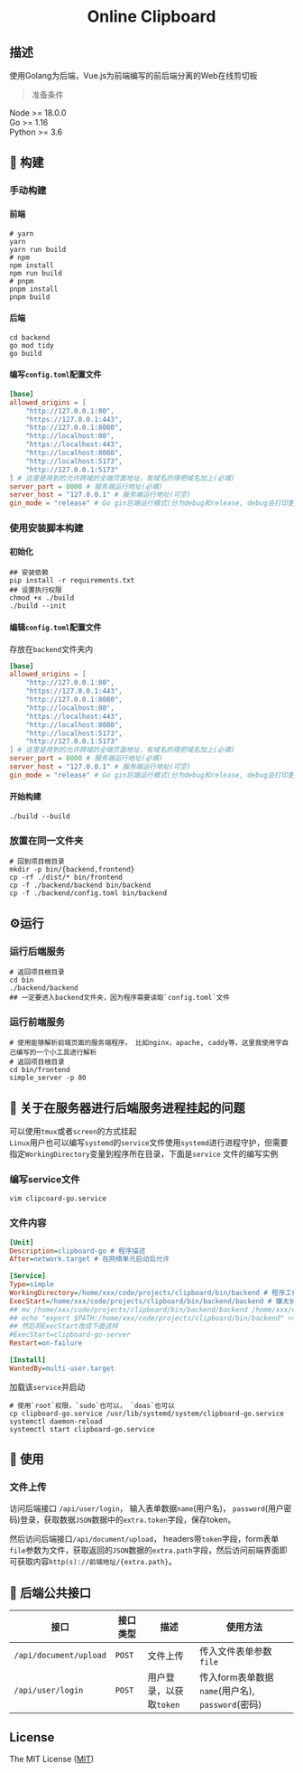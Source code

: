 <h1 align="center">Online Clipboard</h1>

## 描述
使用Golang为后端，Vue.js为前端编写的前后端分离的Web在线剪切板

> 准备条件<br>

Node >= 18.0.0<br>
Go >= 1.16<br>
Python >= 3.6<br>


## 🤖 构建
### 手动构建
#### 前端
```shell
# yarn
yarn
yarn run build
# npm
npm install
npm run build
# pnpm
pnpm install
pnpm build
```
#### 后端
```shell
cd backend
go mod tidy
go build
```

#### 编写`config.toml`配置文件
```toml
[base]
allowed_origins = [
    "http://127.0.0.1:80",
    "https://127.0.0.1:443",
    "http://127.0.0.1:8080",
    "http://localhost:80",
    "https://localhost:443",
    "http://localhost:8080",
    "http://localhost:5173",
    "http://127.0.0.1:5173" 
] # 这里是用到的允许跨域的全端页面地址，有域名的得把域名加上(必填)
server_port = 8000 # 服务端运行地址(必填)
server_host = "127.0.0.1" # 服务端运行地址(可空)
gin_mode = "release" # Go gin后端运行模式(分为debug和release, debug会打印更多信息，上线后推荐release)(必填)
```

### 使用安装脚本构建
#### 初始化
```shell
## 安装依赖
pip install -r requirements.txt
## 设置执行权限
chmod +x ./build
./build --init
```
#### 编辑`config.toml`配置文件
存放在`backend`文件夹内
```toml
[base]
allowed_origins = [
    "http://127.0.0.1:80",
    "https://127.0.0.1:443",
    "http://127.0.0.1:8080",
    "http://localhost:80",
    "https://localhost:443",
    "http://localhost:8080",
    "http://localhost:5173",
    "http://127.0.0.1:5173" 
] # 这里是用到的允许跨域的全端页面地址，有域名的得把域名加上(必填)
server_port = 8000 # 服务端运行地址(必填)
server_host = "127.0.0.1" # 服务端运行地址(可空)
gin_mode = "release" # Go gin后端运行模式(分为debug和release, debug会打印更多信息，上线后推荐release)(必填)
```
#### 开始构建
```shell
./build --build
```

### 放置在同一文件夹
```shell
# 回到项目根目录
mkdir -p bin/{backend,frontend}
cp -rf ./dist/* bin/frontend
cp -f ./backend/backend bin/backend
cp -f ./backend/config.toml bin/backend
```
## ⚙️运行
### 运行后端服务
```shell
# 返回项目根目录
cd bin
./backend/backend
## 一定要进入backend文件夹，因为程序需要读取`config.toml`文件
```
### 运行前端服务
```shell
# 使用能够解析前端页面的服务端程序， 比如nginx，apache, caddy等，这里我使用字自己编写的一个小工具进行解析
# 返回项目根目录
cd bin/frontend
simple_server -p 80
```

## 📖 关于在服务器进行后端服务进程挂起的问题
可以使用`tmux`或者`screen`的方式挂起<br>
`Linux`用户也可以编写`systemd`的`service`文件使用`systemd`进行进程守护，但需要指定`WorkingDirectory`变量到程序所在目录，下面是`service`
文件的编写实例

### 编写service文件
```shell
vim clipcoard-go.service
```
### 文件内容
```ini
[Unit]
Description=clipboard-go # 程序描述
After=network.target # 在网络单元启动后允许
 
[Service]
Type=simple
WorkingDirectory=/home/xxx/code/projects/clipboard/bin/backend # 程序工作目录
ExecStart=/home/xxx/code/projects/clipboard/bin/backend/backend # 嫌太长可以把backend所在目录添加到PATH变量中，然后按下面一行的命令执行
## mv /home/xxx/code/projects/clipboard/bin/backend/backend /home/xxx/code/projects/clipboard/bin/backend/clipboard-go-server
## echo "export $PATH:/home/xxx/code/projects/clipboard/bin/backend" >> ~/.bashrc
## 然后将ExecStart改成下面这样
#ExecStart=clipboard-go-server
Restart=on-failure
 
[Install]
WantedBy=multi-user.target
```

加载该`service`并启动
```shell
# 使用`root`权限，`sudo`也可以， `doas`也可以
cp clipboard-go.service /usr/lib/systemd/system/clipboard-go.service
systemctl daemon-reload
systemctl start clipboard-go.service
```

## 📖 使用
### 文件上传
访问后端接口 `/api/user/login`， 输入表单数据`name`(用户名)， `password`(用户密码)登录，获取数据`JSON`数据中的`extra.token`字段，保存token。

然后访问后端接口`/api/document/upload`， headers带`token`字段，form表单`file`参数为文件，获取返回的`JSON`数据的`extra.path`字段，然后访问前端界面即可获取内容`http(s)://前端地址/{extra.path}`。

## 📖 后端公共接口

| 接口                   | 接口类型 | 描述                    | 使用方法                                         |
| ---------------------- | -------- | ----------------------- | ------------------------------------------------ |
| `/api/document/upload` | `POST`   | 文件上传                | 传入文件表单参数`file`                           |
| `/api/user/login`      | `POST`   | 用户登录，以获取`token` | 传入form表单数据`name`(用户名), `password`(密码) |

## License
The MIT License ([MIT](https://opensource.org/licenses/MIT))